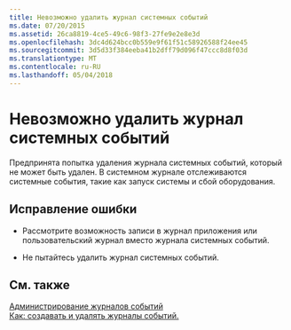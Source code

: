 ```yaml
---
title: Невозможно удалить журнал системных событий
ms.date: 07/20/2015
ms.assetid: 26ca8819-4ce5-49c6-98f3-27fe9e2e8e3d
ms.openlocfilehash: 3dc4d624bcc0b559e9f61f51c58926588f24ee45
ms.sourcegitcommit: 3d5d33f384eeba41b2dff79d096f47ccc8d8f03d
ms.translationtype: MT
ms.contentlocale: ru-RU
ms.lasthandoff: 05/04/2018
---
```

# <a name="system-event-log-cannot-be-deleted"></a>Невозможно удалить журнал системных событий
Предпринята попытка удаления журнала системных событий, который не может быть удален. В системном журнале отслеживаются системные события, такие как запуск системы и сбой оборудования.  
  
## <a name="to-correct-this-error"></a>Исправление ошибки  
  
-   Рассмотрите возможность записи в журнал приложения или пользовательский журнал вместо журнала системных событий.  
  
-   Не пытайтесь удалить журнал системных событий.  
  
## <a name="see-also"></a>См. также  
 [Администрирование журналов событий](http://msdn.microsoft.com/library/35f53238-bdd2-417b-acd8-2fd9f7397f18)  
 [Как: создавать и удалять журналы событий.](http://msdn.microsoft.com/library/af9b7da0-80c7-46ac-b7f7-897063ddd503)
